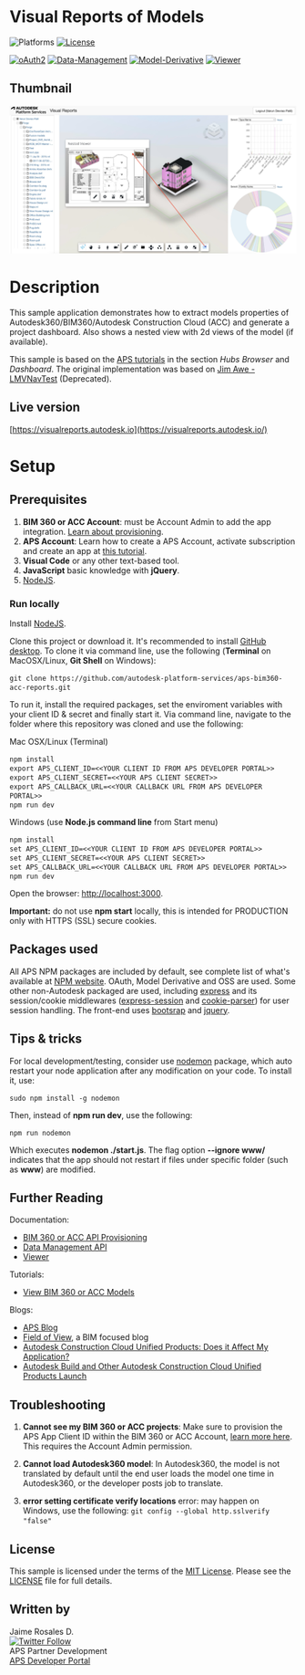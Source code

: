 # Visual Reports of Models

![Platforms](https://img.shields.io/badge/platform-Windows|MacOS-lightgray.svg)
[![License](http://img.shields.io/:license-MIT-blue.svg)](http://opensource.org/licenses/MIT)

[![oAuth2](https://img.shields.io/badge/oAuth2-v2-green.svg)](https://aps.autodesk.com/en/docs/oauth/v2/developers_guide/overview/)
[![Data-Management](https://img.shields.io/badge/Data%20Management-v2-green.svg)](https://aps.autodesk.com/api/data-management-cover-page/)
[![Model-Derivative](https://img.shields.io/badge/Model%20Derivative-v2-red.svg)](https://aps.autodesk.com/api/model-derivative-cover-page/)
[![Viewer](https://img.shields.io/badge/Viewer-v7-blue.svg)](https://aps.autodesk.com/api/viewer-cover-page/)

## Thumbnail

![thumbnail](/thumbnail.png)

# Description

This sample application demonstrates how to extract models properties of Autodesk360/BIM360/Autodesk Construction Cloud (ACC) and generate a project dashboard. Also shows a nested view with 2d views of the model (if available).


This sample is based on the [APS tutorials](https://tutorials.autodesk.io/tutorials/hubs-browser/) in the section *Hubs Browser* and *Dashboard*. The original implementation was based on [Jim Awe - LMVNavTest](https://github.com/JimAwe/LmvNavTest) (Deprecated).

## Live version

[https://visualreports.autodesk.io](https://visualreports.autodesk.io/)


# Setup

## Prerequisites

1. **BIM 360 or ACC Account**: must be Account Admin to add the app integration. [Learn about provisioning](https://tutorials.autodesk.io/#provision-access-in-other-products).
2. **APS Account**: Learn how to create a APS Account, activate subscription and create an app at [this tutorial](https://tutorials.autodesk.io/#create-an-account). 
3. **Visual Code** or any other text-based tool.
4. **JavaScript** basic knowledge with **jQuery**.
5. [NodeJS](https://nodejs.org).

### Run locally

Install [NodeJS](https://nodejs.org).

Clone this project or download it. It's recommended to install [GitHub desktop](https://desktop.github.com/). To clone it via command line, use the following (**Terminal** on MacOSX/Linux, **Git Shell** on Windows):

    git clone https://github.com/autodesk-platform-services/aps-bim360-acc-reports.git

To run it, install the required packages, set the enviroment variables with your client ID & secret and finally start it. Via command line, navigate to the folder where this repository was cloned and use the following:

Mac OSX/Linux (Terminal)

    npm install
    export APS_CLIENT_ID=<<YOUR CLIENT ID FROM APS DEVELOPER PORTAL>>
    export APS_CLIENT_SECRET=<<YOUR APS CLIENT SECRET>>
    export APS_CALLBACK_URL=<<YOUR CALLBACK URL FROM APS DEVELOPER PORTAL>>
    npm run dev

Windows (use <b>Node.js command line</b> from Start menu)

    npm install
    set APS_CLIENT_ID=<<YOUR CLIENT ID FROM APS DEVELOPER PORTAL>>
    set APS_CLIENT_SECRET=<<YOUR APS CLIENT SECRET>>
    set APS_CALLBACK_URL=<<YOUR CALLBACK URL FROM APS DEVELOPER PORTAL>>
    npm run dev

Open the browser: [http://localhost:3000](http://localhost:3000).

**Important:** do not use **npm start** locally, this is intended for PRODUCTION only with HTTPS (SSL) secure cookies.


## Packages used

All APS NPM packages are included by default, see complete list of what's available at [NPM website](https://www.npmjs.com/~aps.sdk). OAuth, Model Derivative and OSS are used. Some other non-Autodesk packaged are used, including [express](https://www.npmjs.com/package/express) and its session/cookie middlewares ([express-session](https://www.npmjs.com/package/express-session) and [cookie-parser](https://www.npmjs.com/package/cookie-parser)) for user session handling. The front-end uses [bootsrap](https://www.npmjs.com/package/bootstrap) and [jquery](https://www.npmjs.com/package/jquery).

## Tips & tricks

For local development/testing, consider use [nodemon](https://www.npmjs.com/package/nodemon) package, which auto restart your node application after any modification on your code. To install it, use:

    sudo npm install -g nodemon

Then, instead of <b>npm run dev</b>, use the following:

    npm run nodemon

Which executes **nodemon ./start.js**.  The flag option **--ignore www/** indicates that the app should not restart if files under specific folder (such as **www**) are modified.

## Further Reading

Documentation:

- [BIM 360 or ACC API Provisioning](https://tutorials.autodesk.io/#provision-access-in-other-products)
- [Data Management API](https://developer.autodesk.com/en/docs/data/v2/overview/)
- [Viewer](https://developer.autodesk.com/en/docs/viewer/v7)

Tutorials:

- [View BIM 360 or ACC Models](https://tutorials.autodesk.io/tutorials/hubs-browser/)

Blogs:

- [APS Blog](https://aps.autodesk.com/categories/bim-360-api)
- [Field of View](https://fieldofviewblog.wordpress.com/), a BIM focused blog
- [Autodesk Construction Cloud Unified Products: Does it Affect My Application?](https://aps.autodesk.com/blog/autodesk-construction-cloud-unified-products-does-it-affect-my-application)
- [Autodesk Build and Other Autodesk Construction Cloud Unified Products Launch](https://aps.autodesk.com/blog/autodesk-build-and-other-autodesk-construction-cloud-unified-products-launch)

## Troubleshooting

1. **Cannot see my BIM 360 or ACC projects**: Make sure to provision the APS App Client ID within the BIM 360 or ACC Account, [learn more here](https://tutorials.autodesk.io/#provision-access-in-other-products). This requires the Account Admin permission.

2. **Cannot load Autodesk360 model**: In Autodesk360, the model is not translated by default until the end user loads the model one time in Autodesk360, or the developer posts job to translate. 

3. **error setting certificate verify locations** error: may happen on Windows, use the following: `git config --global http.sslverify "false"`

## License

This sample is licensed under the terms of the [MIT License](http://opensource.org/licenses/MIT).
Please see the [LICENSE](LICENSE) file for full details.

## Written by


Jaime Rosales D. <br /> 
[![Twitter Follow](https://img.shields.io/twitter/follow/afrojme.svg?style=social&label=Follow)](https://twitter.com/AfroJme) <br />APS Partner Development <br />
<a href="http://aps.autodesk.com/">APS Developer Portal</a> <br />